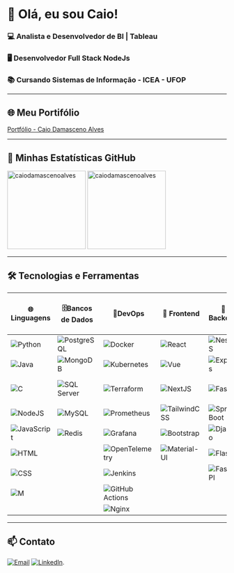 # 👋 Olá, eu sou Caio!

### 💻 Analista e Desenvolvedor de BI | Tableau
### 🖥️ Desenvolvedor Full Stack NodeJs
### 📚 Cursando Sistemas de Informação - ICEA - UFOP

---

## 🌐 Meu Portifólio  
[Portfólio - Caio Damasceno Alves](https://caiodamascenoalves.github.io/Portifolio/)

---

## 🚀 Minhas Estatísticas GitHub

<div>
  <!-- GitHub stats compatíveis com ambos os temas -->
  <img height="180em" src="https://github-readme-stats.vercel.app/api?username=caiodamascenoalves&show_icons=true&locale=en&theme=transparent&bg_color=00000000&title_color=orange&text_color=gray" alt="caiodamascenoalves" />
  
  <!-- Principais linguagens compatíveis com ambos os temas -->
  <img height="180em" src="https://github-readme-stats.vercel.app/api/top-langs?username=caiodamascenoalves&show_icons=true&locale=en&layout=compact&theme=transparent&bg_color=00000000&title_color=orange&text_color=gray" alt="caiodamascenoalves" />
</div>

---

## 🛠️ Tecnologias e Ferramentas

| 🌐Linguagens | 🗄️Bancos de Dados | 🚀DevOps | 🎨 Frontend |🔧 Backend | 📊 Dados| 🧪 Testes | 📚 Docs e Clientes HTTP|
|------------|------------------|---------|---------------|-----------|----------|---------------|-----------------|
| ![Python](https://img.shields.io/badge/Python-3776AB?style=for-the-badge&logo=python&logoColor=white) | ![PostgreSQL](https://img.shields.io/badge/PostgreSQL-4169E1?style=for-the-badge&logo=postgresql&logoColor=white) | ![Docker](https://img.shields.io/badge/Docker-2496ED?style=for-the-badge&logo=docker&logoColor=white) | ![React](https://img.shields.io/badge/React-20232A?style=for-the-badge&logo=react&logoColor=61DAFB) | ![NestJS](https://img.shields.io/badge/NestJS-E0234E?style=for-the-badge&logo=nestjs&logoColor=white) | ![Tableau](https://img.shields.io/badge/Tableau-E97627?style=for-the-badge&logo=tableau&logoColor=white) | ![Puppeteer](https://img.shields.io/badge/Puppeteer-40B5A4?style=for-the-badge&logo=puppeteer&logoColor=white)  | ![Swagger](https://img.shields.io/badge/Swagger-85EA2D?style=for-the-badge&logo=swagger&logoColor=black) |
| ![Java](https://img.shields.io/badge/Java-007396?style=for-the-badge&logo=java&logoColor=white) | ![MongoDB](https://img.shields.io/badge/MongoDB-47A248?style=for-the-badge&logo=mongodb&logoColor=white) | ![Kubernetes](https://img.shields.io/badge/Kubernetes-326CE5?style=for-the-badge&logo=kubernetes&logoColor=white) | ![Vue](https://img.shields.io/badge/Vue.js-4FC08D?style=for-the-badge&logo=vuedotjs&logoColor=white)| ![Express](https://img.shields.io/badge/Express-000000?style=for-the-badge&logo=express&logoColor=white) | ![Apache Airflow](https://img.shields.io/badge/Apache%20Airflow-017CEE?style=for-the-badge&logo=apacheairflow&logoColor=white)| ![Jest](https://img.shields.io/badge/Jest-C21325?style=for-the-badge&logo=jest&logoColor=white) | ![Postman](https://img.shields.io/badge/Postman-FF6C37?style=for-the-badge&logo=postman&logoColor=white) |
| ![C](https://img.shields.io/badge/C-A8B9CC?style=for-the-badge&logo=c&logoColor=white) | ![SQL Server](https://img.shields.io/badge/SQL%20Server-CC2927?style=for-the-badge&logo=microsoftsqlserver&logoColor=white) | ![Terraform](https://img.shields.io/badge/Terraform-623CE4?style=for-the-badge&logo=terraform&logoColor=white)| ![NextJS](https://img.shields.io/badge/Next.js-000000?style=for-the-badge&logo=nextdotjs&logoColor=white) | ![Fastify](https://img.shields.io/badge/Fastify-000000?style=for-the-badge&logo=fastify&logoColor=white) | ![Apache Superset](https://img.shields.io/badge/Apache%20Superset-45A1FF?style=for-the-badge&logo=apachesuperset&logoColor=white) |![Selenium](https://img.shields.io/badge/Selenium-43B02A?style=for-the-badge&logo=selenium&logoColor=white) | ![Dog-API](https://img.shields.io/badge/Dog%20API-5D4B3B?style=for-the-badge&logo=dogapi&logoColor=white)|
| ![NodeJS](https://img.shields.io/badge/Node.js-339933?style=for-the-badge&logo=nodedotjs&logoColor=white) | ![MySQL](https://img.shields.io/badge/MySQL-4479A1?style=for-the-badge&logo=mysql&logoColor=white) | ![Prometheus](https://img.shields.io/badge/Prometheus-E6522C?style=for-the-badge&logo=prometheus&logoColor=white) | ![TailwindCSS](https://img.shields.io/badge/TailwindCSS-06B6D4?style=for-the-badge&logo=tailwindcss&logoColor=white) | ![Spring Boot](https://img.shields.io/badge/Spring%20Boot-6DB33F?style=for-the-badge&logo=springboot&logoColor=white) | ![Apache Spark](https://img.shields.io/badge/Apache%20Spark-E25A1C?style=for-the-badge&logo=apachespark&logoColor=white) | ![Playwright](https://img.shields.io/badge/Playwright-2EAD33?style=for-the-badge&logo=microsoftedge&logoColor=white) | ![Insomnia](https://img.shields.io/badge/Insomnia-4000BF?style=for-the-badge&logo=insomnia&logoColor=white) |
| ![JavaScript](https://img.shields.io/badge/JavaScript-F7DF1E?style=for-the-badge&logo=javascript&logoColor=black) | ![Redis](https://img.shields.io/badge/Redis-DC382D?style=for-the-badge&logo=redis&logoColor=white) | ![Grafana](https://img.shields.io/badge/Grafana-F46800?style=for-the-badge&logo=grafana&logoColor=white) | ![Bootstrap](https://img.shields.io/badge/Bootstrap-7952B3?style=for-the-badge&logo=bootstrap&logoColor=white)| ![Django](https://img.shields.io/badge/Django-092E20?style=for-the-badge&logo=django&logoColor=white) | ![Power BI](https://img.shields.io/badge/Power%20BI-F2C811?style=for-the-badge&logo=powerbi&logoColor=black) | ![Cypress](https://img.shields.io/badge/Cypress-17202C?style=for-the-badge&logo=cypress&logoColor=white) | ![cURL](https://img.shields.io/badge/cURL-3E6E7E?style=for-the-badge&logo=curl&logoColor=white) |
| ![HTML](https://img.shields.io/badge/HTML5-E34F26?style=for-the-badge&logo=html5&logoColor=white) | | ![OpenTelemetry](https://img.shields.io/badge/OpenTelemetry-8A2BE2?style=for-the-badge&logo=opentelemetry&logoColor=white) | ![Material-UI](https://img.shields.io/badge/MUI-007FFF?style=for-the-badge&logo=mui&logoColor=white) | ![Flask](https://img.shields.io/badge/Flask-000000?style=for-the-badge&logo=flask&logoColor=white) | ![Power Query](https://img.shields.io/badge/Power%20Query-0078D4?style=for-the-badge&logo=microsoft&logoColor=white) |  ![Appium](https://img.shields.io/badge/Appium-4B8BF5?style=for-the-badge&logo=appium&logoColor=white) | ![JSDoc](https://img.shields.io/badge/JSDoc-FF9800?style=for-the-badge&logo=jsdoc&logoColor=white) |
| ![CSS](https://img.shields.io/badge/CSS3-1572B6?style=for-the-badge&logo=css3&logoColor=white) | | ![Jenkins](https://img.shields.io/badge/Jenkins-D24939?style=for-the-badge&logo=jenkins&logoColor=white) | |![FastAPI](https://img.shields.io/badge/FastAPI-009688?style=for-the-badge&logo=fastapi&logoColor=white) | ![Excel](https://img.shields.io/badge/Excel-217346?style=for-the-badge&logo=microsoftexcel&logoColor=white)| | 
| ![M](https://img.shields.io/badge/M-FF4500?style=for-the-badge&logo=data:image/png;base64,iVBORw0KGgoAAAANSUhEUgAAAA8AAAAQCAYAAAAvnnd0AAAABHNCSVQICAgIfAhkiAAAAAlwSFlzAAALEwAACxMBAJqcGAAAABl0RVh0Q29tbWVudABDcmVhdGVkIHdpdGggR0lNUFeBDhcAAABzSURBVCiRYxgFo4AUYBRkYoDYIBbQLSikGIr2L8QdCEokWhFJNcJiODZFEhBGxCrMgxpApo8E6RMMzSYGGAGiLwEpoNURKcSFxlYYaxAokEJxlBgQ6D9OBHIAAH5kEjx+WACgAAAAASUVORK5CYII=&logoColor=white) | | ![GitHub Actions](https://img.shields.io/badge/GitHub%20Actions-2088FF?style=for-the-badge&logo=githubactions&logoColor=white) |
| | |![Nginx](https://img.shields.io/badge/Nginx-009639?style=for-the-badge&logo=nginx&logoColor=white) |

---

## 📫 Contato

[![Email](https://img.shields.io/badge/Email-caiodalves97@gmail.com-red?style=for-the-badge&logo=gmail&logoColor=white)](mailto:caiodalves97@gmail.com)
[![LinkedIn](https://img.shields.io/badge/LinkedIn-Caio%20Damasceno%20Alves-blue?style=for-the-badge&logo=linkedin&logoColor=white)](https://www.linkedin.com/in/caio-alves-45684214a/).
